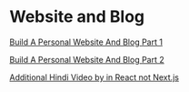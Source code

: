# Website and Blog

[Build A Personal Website And Blog Part 1](https://www.youtube.com/watch?v=lhOvI9s5gQY)

[Build A Personal Website And Blog Part 2](https://www.youtube.com/watch?v=G6_qqMrfTQg&t=0s)

[Additional Hindi Video by in React not Next.js](https://www.youtube.com/watch?v=dwuzkf6ekM4)